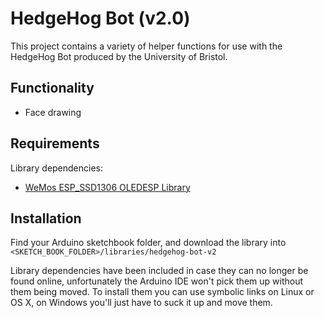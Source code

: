 # HedgeHog Bot (v2.0)
This project contains a variety of helper functions for use with the HedgeHog
Bot produced by the University of Bristol.

## Functionality
- Face drawing

## Requirements
Library dependencies:
- [WeMos ESP_SSD1306 OLEDESP Library](http://educ8s.tv/arduino-esp8266-tutorial-first-look-at-the-wemos-d1-arduino-compatible-esp8266-wifi-board/)

## Installation
Find your Arduino sketchbook folder, and download the library into
`<SKETCH_BOOK_FOLDER>/libraries/hedgehog-bot-v2`

Library dependencies have been included in case they can no longer be found
online, unfortunately the Arduino IDE won't pick them up without them being
moved. To install them you can use symbolic links on Linux or OS X, on Windows
you'll just have to suck it up and move them.

